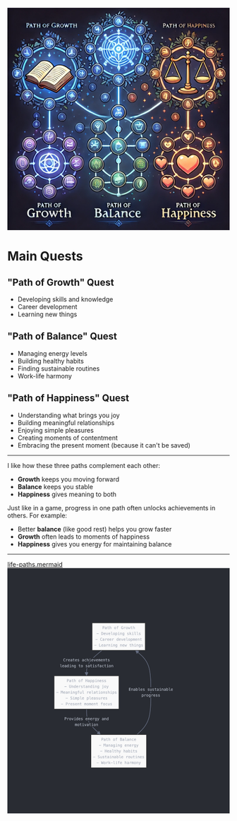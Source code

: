 ![JN_20250130.png](media/JN_20250130.png)

# Main Quests

## "Path of Growth" Quest  
- Developing skills and knowledge
- Career development
- Learning new things  

## "Path of Balance" Quest  
- Managing energy levels  
- Building healthy habits  
- Finding sustainable routines  
- Work-life harmony  

## "Path of Happiness" Quest  
- Understanding what brings you joy  
- Building meaningful relationships  
- Enjoying simple pleasures  
- Creating moments of contentment
- Embracing the present moment (because it can't be saved)

---

I like how these three paths complement each other:  

- **Growth** keeps you moving forward  
- **Balance** keeps you stable  
- **Happiness** gives meaning to both  

Just like in a game, progress in one path often unlocks achievements in others. For example:  

- Better **balance** (like good rest) helps you grow faster  
- **Growth** often leads to moments of happiness  
- **Happiness** gives you energy for maintaining balance  

---
[life-paths.mermaid](media/life-paths.mermaid)
![JN_20250130-1.png](media/JN_20250130-1.png)